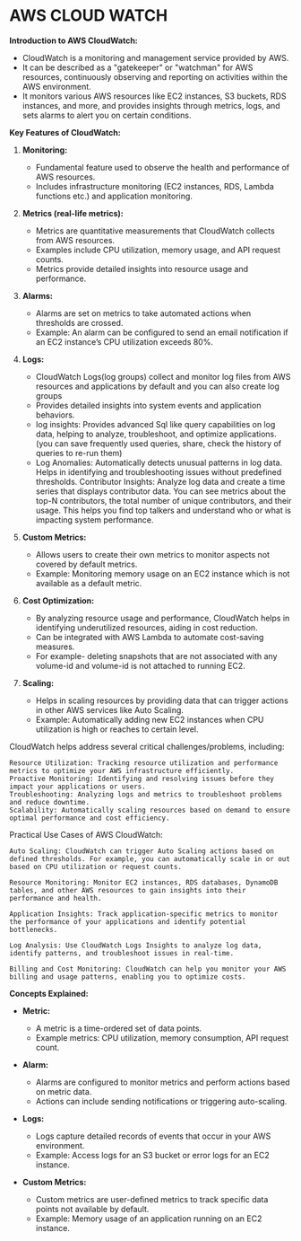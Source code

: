 # AWS CLOUD WATCH 

**Introduction to AWS CloudWatch:**
- CloudWatch is a monitoring and management service provided by AWS.
- It can be described as a "gatekeeper" or "watchman" for AWS resources, continuously observing and reporting on activities within the AWS environment.
- It monitors various AWS resources like EC2 instances, S3 buckets, RDS instances, and more, and provides insights through metrics, logs, and sets alarms to alert you on certain conditions.

**Key Features of CloudWatch:**

1. **Monitoring:**
   - Fundamental feature used to observe the health and performance of AWS resources.
   - Includes infrastructure monitoring (EC2 instances, RDS, Lambda functions etc.) and application monitoring.

2. **Metrics (real-life metrics):**
   - Metrics are quantitative measurements that CloudWatch collects from AWS resources.
   - Examples include CPU utilization, memory usage, and API request counts.
   - Metrics provide detailed insights into resource usage and performance.

3. **Alarms:**
   - Alarms are set on metrics to take automated actions when thresholds are crossed.
   - Example: An alarm can be configured to send an email notification if an EC2 instance’s CPU utilization exceeds 80%.

4. **Logs:**
   - CloudWatch Logs(log groups) collect and monitor log files from AWS resources and applications by default and you can also create log groups
   - Provides detailed insights into system events and application behaviors.
   - log insights: Provides advanced Sql like query capabilities on log data, helping to analyze, troubleshoot, and optimize applications.(you can save frequently used queries, share, check the history of queries to re-run them) 
   - Log Anomalies:  Automatically detects unusual patterns in log data. Helps in identifying and troubleshooting issues without predefined thresholds.
     Contributor Insights: Analyze log data and create a time series that displays contributor data. You can see metrics about the top-N contributors, the total number of unique contributors, and their usage. This helps you find top talkers and understand who or what is impacting system performance.

5. **Custom Metrics:**
   - Allows users to create their own metrics to monitor aspects not covered by default metrics.
   - Example: Monitoring memory usage on an EC2 instance which is not available as a default metric.

6. **Cost Optimization:**
   - By analyzing resource usage and performance, CloudWatch helps in identifying underutilized resources, aiding in cost reduction.
   - Can be integrated with AWS Lambda to automate cost-saving measures.
   - For example-  deleting snapshots that are not associated with any volume-id and volume-id is not attached to running EC2.

7. **Scaling:**
   - Helps in scaling resources by providing data that can trigger actions in other AWS services like Auto Scaling.
   - Example: Automatically adding new EC2 instances when CPU utilization is high or reaches to certain level.

CloudWatch helps address several critical challenges/problems, including:

    Resource Utilization: Tracking resource utilization and performance metrics to optimize your AWS infrastructure efficiently.
    Proactive Monitoring: Identifying and resolving issues before they impact your applications or users.
    Troubleshooting: Analyzing logs and metrics to troubleshoot problems and reduce downtime.
    Scalability: Automatically scaling resources based on demand to ensure optimal performance and cost efficiency.

Practical Use Cases of AWS CloudWatch:

    Auto Scaling: CloudWatch can trigger Auto Scaling actions based on defined thresholds. For example, you can automatically scale in or out based on CPU utilization or request counts.

    Resource Monitoring: Monitor EC2 instances, RDS databases, DynamoDB tables, and other AWS resources to gain insights into their performance and health.

    Application Insights: Track application-specific metrics to monitor the performance of your applications and identify potential bottlenecks.

    Log Analysis: Use CloudWatch Logs Insights to analyze log data, identify patterns, and troubleshoot issues in real-time.

    Billing and Cost Monitoring: CloudWatch can help you monitor your AWS billing and usage patterns, enabling you to optimize costs.


**Concepts Explained:**

- **Metric:**
  - A metric is a time-ordered set of data points.
  - Example metrics: CPU utilization, memory consumption, API request count.

- **Alarm:**
  - Alarms are configured to monitor metrics and perform actions based on metric data.
  - Actions can include sending notifications or triggering auto-scaling.

- **Logs:**
  - Logs capture detailed records of events that occur in your AWS environment.
  - Example: Access logs for an S3 bucket or error logs for an EC2 instance.

- **Custom Metrics:**
  - Custom metrics are user-defined metrics to track specific data points not available by default.
  - Example: Memory usage of an application running on an EC2 instance.
